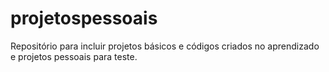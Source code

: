 # projetospessoais
Repositório para incluir projetos básicos e códigos criados no aprendizado e projetos pessoais para teste.
